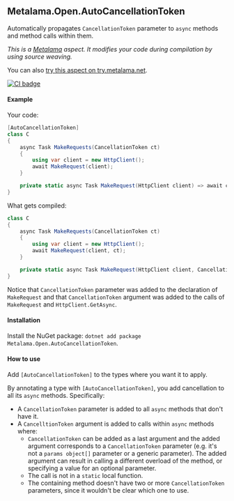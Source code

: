 ## Metalama.Open.AutoCancellationToken 
Automatically propagates `CancellationToken` parameter to `async` methods and method calls within them.

*This is a [Metalama](https://github.com/postsharp/Metalama) aspect. It modifies your code during compilation by using source weaving.*

You can also [try this aspect on try.metalama.net](https://try.metalama.net/#autocancellationtoken).

[![CI badge](https://github.com/postsharp/Metalama.Open.AutoCancellationToken/workflows/Full%20Pipeline/badge.svg)](https://github.com/postsharp/Metalama.Open.AutoCancellationToken/actions?query=workflow%3A%22Full+Pipeline%22)

#### Example

Your code:

```csharp
[AutoCancellationToken]
class C
{
    async Task MakeRequests(CancellationToken ct)
    {
        using var client = new HttpClient();
        await MakeRequest(client);
    }

    private static async Task MakeRequest(HttpClient client) => await client.GetAsync("https://example.org");
}
```

What gets compiled:

```csharp
class C
{
    async Task MakeRequests(CancellationToken ct)
    {
        using var client = new HttpClient();
        await MakeRequest(client, ct);
    }

    private static async Task MakeRequest(HttpClient client, CancellationToken cancellationToken = default) => await client.GetAsync("https://example.org", cancellationToken);
}
```

Notice that `CancellationToken` parameter was added to the declaration of `MakeRequest` and that `CancellationToken`
argument was added to the calls of `MakeRequest` and `HttpClient.GetAsync`.

#### Installation
Install the NuGet package: `dotnet add package Metalama.Open.AutoCancellationToken`.

#### How to use

Add `[AutoCancellationToken]` to the types where you want it to apply.

By annotating a type with `[AutoCancellationToken]`, you add cancellation to all its `async` methods. Specifically:

* A `CancellationToken` parameter is added to all `async` methods that don't have it.
* A `CancelltionToken` argument is added to calls within `async` methods where:
    * `CancellationToken` can be added as a last argument and the added argument corresponds to a `CancellationToken`
      parameter (e.g. it's not a `params object[]` parameter or a generic parameter). The added argument can result in
      calling a different overload of the method, or specifying a value for an optional parameter.
    * The call is not in a `static` local function.
    * The containing method doesn't have two or more `CancellationToken` parameters, since it wouldn't be clear which
      one to use.

